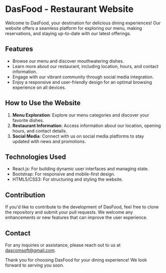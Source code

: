 # DasFood - Restaurant Website

Welcome to DasFood, your destination for delicious dining experiences! Our website offers a seamless platform for exploring our menu, making reservations, and staying up-to-date with our latest offerings.

## Features

- Browse our menu and discover mouthwatering dishes.
- Learn more about our restaurant, including location, hours, and contact information.
- Engage with our vibrant community through social media integration.
- Enjoy a responsive and user-friendly design for an optimal browsing experience on all devices.

## How to Use the Website

1. **Menu Exploration**: Explore our menu categories and discover your favorite dishes.
3. **Restaurant Information**: Access information about our location, opening hours, and contact details.
4. **Social Media**: Connect with us on social media platforms to stay updated with news and promotions.

## Technologies Used

- React.js: For building dynamic user interfaces and managing state.
- Bootstrap: For responsive and mobile-first design.
- HTML5/CSS3: For structuring and styling the website.

## Contribution

If you'd like to contribute to the development of DasFood, feel free to clone the repository and submit your pull requests. We welcome any enhancements or new features that can improve the user experience.

## Contact

For any inquiries or assistance, please reach out to us at dascomsoft@gmail.com.

Thank you for choosing DasFood for your dining experience! We look forward to serving you soon.



